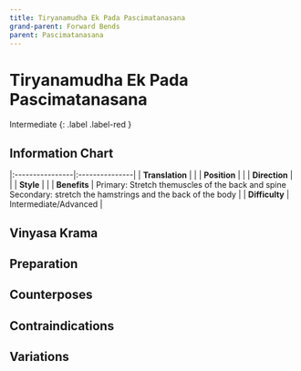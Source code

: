 ```yaml
---
title: Tiryanamudha Ek Pada Pascimatanasana
grand-parent: Forward Bends
parent: Pascimatanasana
---
```

# Tiryanamudha Ek Pada Pascimatanasana
Intermediate
{: .label .label-red }
## Information Chart

|:----------------|:---------------|
| **Translation** |    |
| **Position**    |    |
| **Direction**   |     |
| **Style**    |     |
| **Benefits** | Primary: Stretch themuscles of the back and spine <br> Secondary: stretch the hamstrings and the back of the body   |
| **Difficulty**  |  Intermediate/Advanced                              | 



## Vinyasa Krama 

## Preparation 

## Counterposes

## Contraindications

## Variations